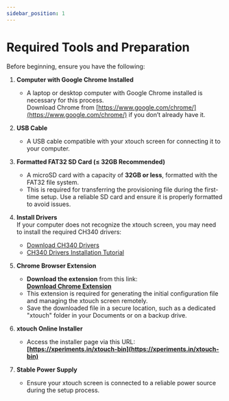 ```yaml
---
sidebar_position: 1
---
```


# Required Tools and Preparation

Before beginning, ensure you have the following:

1. **Computer with Google Chrome Installed**

   - A laptop or desktop computer with Google Chrome installed is necessary for this process.  
     Download Chrome from [https://www.google.com/chrome/](https://www.google.com/chrome/) if you don’t already have it.

2. **USB Cable**

   - A USB cable compatible with your xtouch screen for connecting it to your computer.

3. **Formatted FAT32 SD Card (≤ 32GB Recommended)**

   - A microSD card with a capacity of **32GB or less**, formatted with the FAT32 file system.
   - This is required for transferring the provisioning file during the first-time setup. Use a reliable SD card and ensure it is properly formatted to avoid issues.

4. **Install Drivers**  
   If your computer does not recognize the xtouch screen, you may need to install the required CH340 drivers:

   - [Download CH340 Drivers](https://www.wch.cn/download/CH341SER_ZIP.html)
   - [CH340 Drivers Installation Tutorial](https://learn.sparkfun.com/tutorials/how-to-install-ch340-drivers/all)

5. **Chrome Browser Extension**

   - **Download the extension** from this link:  
     **[Download Chrome Extension](https://github.com/xperiments/xtouch-bin/raw/refs/heads/main/extensions/xtouch28.zip)**
   - This extension is required for generating the initial configuration file and managing the xtouch screen remotely.
   - Save the downloaded file in a secure location, such as a dedicated "xtouch" folder in your Documents or on a backup drive.

6. **xtouch Online Installer**

   - Access the installer page via this URL:  
     **[https://xperiments.in/xtouch-bin](https://xperiments.in/xtouch-bin)**

7. **Stable Power Supply**
   - Ensure your xtouch screen is connected to a reliable power source during the setup process.
